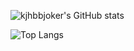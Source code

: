 
![kjhbbjoker's GitHub stats](https://github-readme-stats.vercel.app/api?username=kjhbbjoker&show_icons=true&theme=synthwave)



![Top Langs](https://github-readme-stats.vercel.app/api/top-langs/?username=anuraghazra&layout=compact&&show_icons=true&theme=synthwave)
<!--
**kjhbbjoker/kjhbbjoker** is a ✨ _special_ ✨ repository because its `README.md` (this file) appears on your GitHub profile.

Here are some ideas to get you started:

- 🔭 I’m currently working on ...
- 🌱 I’m currently learning ...
- 👯 I’m looking to collaborate on ...
- 🤔 I’m looking for help with ...
- 💬 Ask me about ...
- 📫 How to reach me: ...
- 😄 Pronouns: ...
- ⚡ Fun fact: ...
-->
